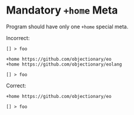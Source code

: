 # Mandatory `+home` Meta

Program should have only one `+home` special meta.

Incorrect:

```eo
[] > foo
```

```eo
+home https://github.com/objectionary/eo
+home https://github.com/objectionary/eolang

[] > foo
```

Correct:

```eo
+home https://github.com/objectionary/eo

[] > foo
```

